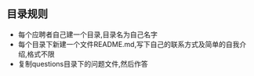 ## 目录规则

+ 每个应聘者自己建一个目录,目录名为自己名字
+ 每个目录下新建一个文件README.md,写下自己的联系方式及简单的自我介绍,格式不限
+ 复制questions目录下的问题文件,然后作答